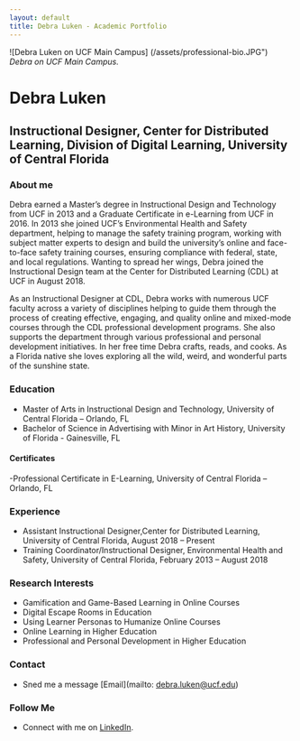 ```yaml
---
layout: default
title: Debra Luken - Academic Portfolio
---
```

 ![Debra Luken on UCF Main Campus] (/assets/professional-bio.JPG")  
*Debra on UCF Main Campus.*


# Debra Luken

## Instructional Designer, Center for Distributed Learning, Division of Digital Learning, University of Central Florida  

### About me
Debra earned a Master’s degree in Instructional Design and Technology from UCF in 2013 and a Graduate Certificate in e-Learning from UCF in 2016. In 2013 she joined  UCF’s Environmental Health and Safety department, helping to manage the safety training program, working with subject matter experts to design and build the university’s online and face-to-face safety training courses, ensuring compliance with federal, state, and local regulations. Wanting to spread her wings, Debra joined the Instructional Design team at the Center for Distributed Learning (CDL) at UCF in August 2018.

As an Instructional Designer at CDL, Debra works with numerous UCF faculty across a variety of disciplines helping to guide them through the process of creating effective, engaging, and quality online and mixed-mode courses through the CDL professional development programs. She also supports the department through various professional and personal development initiatives.
In  her free time Debra crafts, reads, and cooks. As a Florida native she loves exploring all the wild, weird, and wonderful parts of the sunshine state.

### Education

- Master of Arts in Instructional Design and Technology, University of Central Florida – Orlando, FL  
- Bachelor of Science in Advertising with Minor in Art History, University of Florida - Gainesville, FL

#### Certificates
-Professional Certificate in E-Learning, University of Central Florida – Orlando, FL

### Experience

- Assistant Instructional Designer,Center for Distributed Learning, University of Central Florida, August 2018 – Present
- Training Coordinator/Instructional Designer, Environmental Health and Safety, University of Central Florida, February 2013 – August 2018
  
### Research Interests
- Gamification and Game-Based Learning in Online Courses
- Digital Escape Rooms in Education
- Using Learner Personas to Humanize Online Courses
- Online Learning in Higher Education
- Professional and Personal Development in Higher Education


### Contact
- Sned me a message [Email](mailto: debra.luken@ucf.edu)

### Follow Me

- Connect with me on [LinkedIn](https://www.linkedin.com/in/debra-luken).




